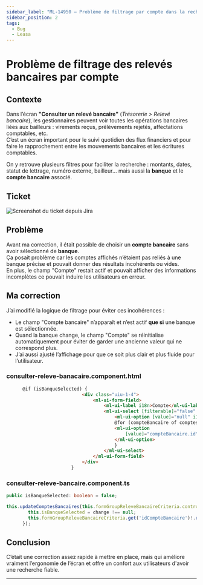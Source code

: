 ```yaml
---
sidebar_label: "ML-14950 – Problème de filtrage par compte dans la recherche de relevé"
sidebar_position: 2
tags:
  - Bug
  - Leasa
---
```


# Problème de filtrage des relevés bancaires par compte

## Contexte

Dans l’écran **"Consulter un relevé bancaire"** (*Trésorerie > Relevé bancaire*), les gestionnaires peuvent voir toutes les opérations bancaires liées aux bailleurs : virements reçus, prélèvements rejetés, affectations comptables, etc.  
C’est un écran important pour le suivi quotidien des flux financiers et pour faire le rapprochement entre les mouvements bancaires et les écritures comptables.

On y retrouve plusieurs filtres pour faciliter la recherche : montants, dates, statut de lettrage, numéro externe, bailleur… mais aussi la **banque** et le **compte bancaire** associé.

## Ticket

![Screenshot du ticket depuis Jira](/img/fix/ml_14950.png)

## Problème

Avant ma correction, il était possible de choisir un **compte bancaire** sans avoir sélectionné de **banque**.  
Ça posait problème car les comptes affichés n’étaient pas reliés à une banque précise et pouvait donner des résultats incohérents ou vides.  
En plus, le champ "Compte" restait actif et pouvait afficher des informations incomplètes ce pouvait induire les utilisateurs en erreur.

## Ma correction

J’ai modifié la logique de filtrage pour éviter ces incohérences :  

- Le champ "Compte bancaire" n’apparaît et n’est actif **que si** une banque est sélectionnée.
- Quand la banque change, le champ "Compte" se réinitialise automatiquement pour éviter de garder une ancienne valeur qui ne correspond plus.  
- J’ai aussi ajusté l’affichage pour que ce soit plus clair et plus fluide pour l’utilisateur.

### consulter-releve-banacaire.component.html

```html
      @if (isBanqueSelected) {
                            <div class="uiu-1-4">
                                <ml-ui-form-field>
                                    <ml-ui-label i18n>Compte</ml-ui-label>
                                    <ml-ui-select [filterable]="false" formControlName="idCompteBancaire">
                                        <ml-ui-option [value]="null" i18n>- Compte -</ml-ui-option>
                                        @for (compteBancaire of comptesBanques; track compteBancaire.compte){
                                        <ml-ui-option
                                            [value]="compteBancaire.id">{{ compteBancaire.compte + ' ' + compteBancaire.libelleLoueur }}
                                        </ml-ui-option>
                                        }
                                    </ml-ui-select>
                                </ml-ui-form-field>
                            </div>
                        }
```

### consulter-releve-bancaire.component.ts

```ts
public isBanqueSelected: boolean = false;

this.updateComptesBancaires(this.formGroupReleveBancaireCriteria.controls.listeLoueurs.value!);
        this.isBanqueSelected = change !== null;
        this.formGroupReleveBancaireCriteria.get('idCompteBancaire')!.reset();
      });
```

## Conclusion

C’était une correction assez rapide à mettre en place, mais qui améliore vraiment l’ergonomie de l’écran et offre un confort aux utilisateurs d'avoir une recherche fiable.

---
